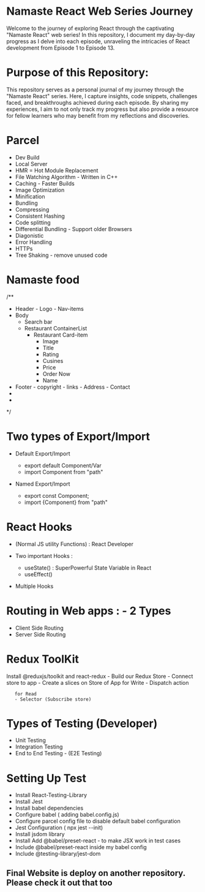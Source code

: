 ﻿# Namaste React Web Series Journey
 Welcome to the journey of exploring React through the captivating "Namaste React" web series! In this repository, I document my day-by-day progress as I delve into each episode, unraveling the intricacies of React development from Episode 1 to Episode 13.

# Purpose of this Repository:

This repository serves as a personal journal of my journey through the "Namaste React" series. Here, I capture insights, code snippets, challenges faced, and breakthroughs achieved during each episode. By sharing my experiences, I aim to not only track my progress but also provide a resource for fellow learners who may benefit from my reflections and discoveries.


# Parcel
- Dev Build
- Local Server
- HMR = Hot Module Replacement
- File Watching Algorithm - Written in C++
- Caching - Faster Builds
- Image Optimization
- Minification
- Bundling
- Compressing
- Consistent Hashing
- Code splitting
- Differential Bundling - Support older Browsers
- Diagonistic 
- Error Handling
- HTTPs
- Tree Shaking - remove unused code

# Namaste  food

/**
* Header
      - Logo
      - Nav-items
* Body
  - Search bar
  - Restaurant ContainerList
    - Restaurant Card-item
      - Image
      - Title
      - Rating
      - Cusines
      - Price
      - Order Now
      - Name
* Footer
      - copyright
      - links
      - Address
      - Contact
*
*
*/



# Two types of Export/Import

- Default Export/Import
     - export default Component/Var
     - import Component from "path"


- Named Export/Import
     - export const Component;
     - import {Component} from  "path"


# React Hooks
 
 - (Normal JS utility Functions) : React Developer
 - Two important Hooks : 
     - useState()  : SuperPowerful State Variable in React
     - useEffect()

 - Multiple Hooks


 # Routing in Web apps : - 2 Types
   - Client Side Routing
   - Server Side Routing 



 # Redux ToolKit
 Install @reduxjs/toolkit and react-redux 
      - Build our Redux Store
      - Connect store to app
      - Create a slices on Store of App
       for Write 
       - Dispatch action
       
       for Read
       - Selector (Subscribe store)


# Types of Testing (Developer)
 - Unit Testing
 - Integration Testing
 - End to End Testing - (E2E Testing)


 # Setting Up Test
  - Install React-Testing-Library
  - Install Jest
  - Install babel dependencies 
  - Configure babel ( adding babel.config.js)
  - Configure parcel config file to disable default babel configuration
  - Jest Configuration ( npx jest --init)
  - Install jsdom library
  - Install Add @babel/preset-react - to make JSX work in test cases
  - Include @babel/preset-react inside my babel config
  - Include @testing-library/jest-dom

## Final Website is deploy on another repository. Please check it out that too
